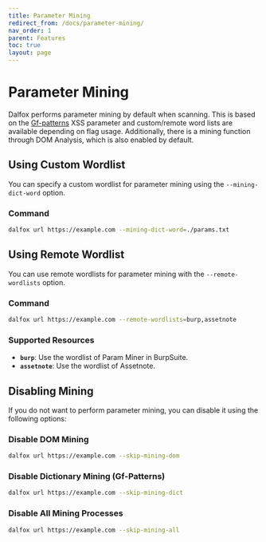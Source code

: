 ```yaml
---
title: Parameter Mining
redirect_from: /docs/parameter-mining/
nav_order: 1
parent: Features
toc: true
layout: page
---
```


# Parameter Mining

Dalfox performs parameter mining by default when scanning. This is based on the [Gf-patterns](https://github.com/1ndianl33t/Gf-Patterns) XSS parameter and custom/remote word lists are available depending on flag usage. Additionally, there is a mining function through DOM Analysis, which is also enabled by default.

## Using Custom Wordlist

You can specify a custom wordlist for parameter mining using the `--mining-dict-word` option.

### Command

```bash
dalfox url https://example.com --mining-dict-word=./params.txt
```

## Using Remote Wordlist

You can use remote wordlists for parameter mining with the `--remote-wordlists` option.

### Command

```bash
dalfox url https://example.com --remote-wordlists=burp,assetnote
```

### Supported Resources

- **`burp`**: Use the wordlist of Param Miner in BurpSuite.
- **`assetnote`**: Use the wordlist of Assetnote.

## Disabling Mining

If you do not want to perform parameter mining, you can disable it using the following options:

### Disable DOM Mining

```bash
dalfox url https://example.com --skip-mining-dom
```

### Disable Dictionary Mining (Gf-Patterns)

```bash
dalfox url https://example.com --skip-mining-dict
```

### Disable All Mining Processes

```bash
dalfox url https://example.com --skip-mining-all
```
